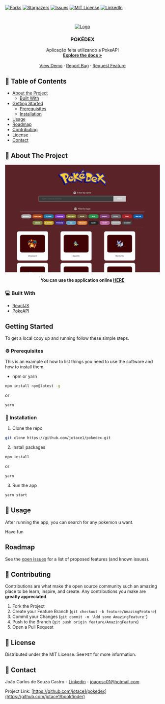 
[![Forks][forks-shield]][forks-url]
[![Stargazers][stars-shield]][stars-url]
[![Issues][issues-shield]][issues-url]
[![MIT License][license-shield]][license-url]
[![LinkedIn][linkedin-shield]][linkedin-url]



<!-- PROJECT LOGO -->
<br />
<p align="center">
  <a href="https://github.com/jotace1/bookfinder">
    <img src="src/assets/Pokédex_logo.png" alt="Logo"  height="120">
  </a>

  <h3 align="center">POKÉDEX</h3>

  <p align="center">
    Aplicação feita utilizando a PokeAPI
    <br />
    <a href="https://github.com/jotace1/pokedex"><strong>Explore the docs »</strong></a>
    <br />
    <br />
    <a href="https://github.com/jotace1/pokedex">View Demo</a>
    ·
    <a href="https://github.com/jotace1/pokedex/issues">Report Bug</a>
    ·
    <a href="https://github.com/jotace1/pokedex/issues">Request Feature</a>
  </p>
</p>



<!-- TABLE OF CONTENTS -->
## 📎 Table of Contents

* [About the Project](#about-the-project)
  * [Built With](#built-with)
* [Getting Started](#getting-started)
  * [Prerequisites](#prerequisites)
  * [Installation](#installation)
* [Usage](#usage)
* [Roadmap](#roadmap)
* [Contributing](#contributing)
* [License](#license)
* [Contact](#contact)



<!-- ABOUT THE PROJECT -->
## :mag_right: About The Project
<p align="center">
<img src="public\screenshot.png" alt="Logo" width="550" height="350">
</p>

<p align="center">
  <strong>You can use the application online <a href="https://react-pokedex-jc.netlify.app"/>HERE</a></strong>
</p>


### 💻 Built With

* [ReactJS](https://pt-br.reactjs.org/)
* [PokeAPI](https://pokeapi.co/)



<!-- GETTING STARTED -->
## Getting Started

To get a local copy up and running follow these simple steps.

### ⚙ Prerequisites

This is an example of how to list things you need to use the software and how to install them.
* npm or yarn
```sh
npm install npm@latest -g
```
or
```sh
yarn
```

### 📙 Installation

1. Clone the repo
```sh
git clone https://github.com/jotace1/pokedex.git
```
2. Install packages
```sh
npm install
```
or
```sh
yarn
```
3. Run the app
```sh
yarn start
```


<!-- USAGE EXAMPLES -->
## 🚀 Usage
After running the app, you can search for any pokemon u want.

Have fun


## Roadmap

See the [open issues](https://github.com/jotace1/pokedex/issues) for a list of proposed features (and known issues).



<!-- CONTRIBUTING -->
## 📙 Contributing

Contributions are what make the open source community such an amazing place to be learn, inspire, and create. Any contributions you make are **greatly appreciated**.

1. Fork the Project
2. Create your Feature Branch (`git checkout -b feature/AmazingFeature`)
3. Commit your Changes (`git commit -m 'Add some AmazingFeature'`)
4. Push to the Branch (`git push origin feature/AmazingFeature`)
5. Open a Pull Request



<!-- LICENSE -->
## 📝 License

Distributed under the MIT License. See `MIT` for more information.



<!-- CONTACT -->
## :calling: Contact

João Carlos de Souza Castro - [Linkedin](https://www.linkedin.com/in/joaocsc/) - joaocsc01@hotmail.com

Project Link: [https://github.com/jotace1/pokedex](https://github.com/jotace1/bookfinder)




<!-- MARKDOWN LINKS & IMAGES -->
<!-- https://www.markdownguide.org/basic-syntax/#reference-style-links -->
[contributors-shield]: https://img.shields.io/github/contributors/jotace1/pokedex.svg?style=flat-square
[contributors-url]: https://github.com/jotace1/pokedex/graphs/contributors
[forks-shield]: https://img.shields.io/github/forks/jotace1/pokedex.svg?style=flat-square
[forks-url]: https://github.com/jotace1/pokedex/network/members
[stars-shield]: https://img.shields.io/github/stars/jotace1/pokedex.svg?style=flat-square
[stars-url]: https://github.com/jotace1/pokedex/stargazers
[issues-shield]: https://img.shields.io/github/issues/jotace1/pokedex.svg?style=flat-square
[issues-url]: https://github.com/jotace1/pokedex/issues
[license-shield]: https://img.shields.io/github/license/jotace1/pokedex.svg?style=flat-square
[license-url]: https://github.com/jotace1/pokedex/blob/master/LICENSE
[linkedin-shield]: https://img.shields.io/badge/-LinkedIn-black.svg?style=flat-square&logo=linkedin&colorB=555
[linkedin-url]: https://www.linkedin.com/in/joaocsc/

